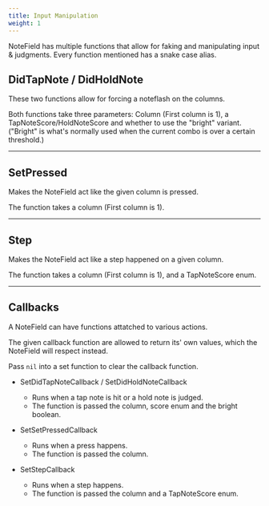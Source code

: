 ```yaml
---
title: Input Manipulation
weight: 1
---
```


NoteField has multiple functions that allow for faking and manipulating input & judgments. Every function mentioned has a snake case alias.

## DidTapNote / DidHoldNote

These two functions allow for forcing a noteflash on the columns.

Both functions take three parameters: Column (First column is 1), a TapNoteScore/HoldNoteScore and whether to use the "bright" variant. ("Bright" is what's normally used when the current combo is over a certain threshold.)

---

## SetPressed

Makes the NoteField act like the given column is pressed.

The function takes a column (First column is 1).

---

## Step

Makes the NoteField act like a step happened on a given column.

The function takes a column (First column is 1), and a TapNoteScore enum.

---

## Callbacks

A NoteField can have functions attatched to various actions.

The given callback function are allowed to return its' own values, which the NoteField will respect instead.

Pass `nil` into a set function to clear the callback function.

- SetDidTapNoteCallback / SetDidHoldNoteCallback
	- Runs when a tap note is hit or a hold note is judged.
	- The function is passed the column, score enum and the bright boolean.

- SetSetPressedCallback
	- Runs when a press happens.
	- The function is passed the column.

- SetStepCallback
	- Runs when a step happens.
	- The function is passed the column and a TapNoteScore enum.
